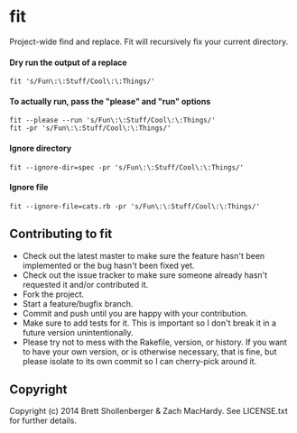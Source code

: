 # fit

Project-wide find and replace. Fit will recursively fix your current directory.

#### Dry run the output of a replace
```
fit 's/Fun\:\:Stuff/Cool\:\:Things/'
```
#### To actually run, pass the "please" and "run" options
```
fit --please --run 's/Fun\:\:Stuff/Cool\:\:Things/'
fit -pr 's/Fun\:\:Stuff/Cool\:\:Things/'
```

#### Ignore directory
```
fit --ignore-dir=spec -pr 's/Fun\:\:Stuff/Cool\:\:Things/'
```

#### Ignore file
```
fit --ignore-file=cats.rb -pr 's/Fun\:\:Stuff/Cool\:\:Things/'
```

## Contributing to fit
 
* Check out the latest master to make sure the feature hasn't been implemented or the bug hasn't been fixed yet.
* Check out the issue tracker to make sure someone already hasn't requested it and/or contributed it.
* Fork the project.
* Start a feature/bugfix branch.
* Commit and push until you are happy with your contribution.
* Make sure to add tests for it. This is important so I don't break it in a future version unintentionally.
* Please try not to mess with the Rakefile, version, or history. If you want to have your own version, or is otherwise necessary, that is fine, but please isolate to its own commit so I can cherry-pick around it.

## Copyright

Copyright (c) 2014 Brett Shollenberger & Zach MacHardy. See LICENSE.txt for
further details.

